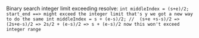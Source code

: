 Binary search integer limit exceeding resolve: 
`int middleIndex = (s+e)/2; start_end ==> might exceed the integer limit that's y we got a new way to do the same
 int middleIndex = s + (e-s)/2; //  (s+e +s-s)/2 => (2s+e-s)/2 => 2s/2 + (e-s)/2 => s + (e-s)/2 now this won't exceed integer range`